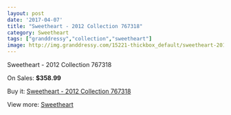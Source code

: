 ```yaml
---
layout: post
date: '2017-04-07'
title: "Sweetheart - 2012 Collection 767318"
category: Sweetheart
tags: ["granddressy","collection","sweetheart"]
image: http://img.granddressy.com/15221-thickbox_default/sweetheart-2012-collection-767318.jpg
---
```

Sweetheart - 2012 Collection 767318

On Sales: **$358.99**
<a href="https://www.granddressy.com/en/sweetheart/14250-sweetheart-2012-collection-767318.html"><amp-img layout="responsive" width="600" height="600" src="//img.granddressy.com/15221-thickbox_default/sweetheart-2012-collection-767318.jpg" alt="Sweetheart - 2012 Collection 767318 0" /></a>

Buy it: [Sweetheart - 2012 Collection 767318](https://www.granddressy.com/en/sweetheart/14250-sweetheart-2012-collection-767318.html "Sweetheart - 2012 Collection 767318")

View more: [Sweetheart](https://www.granddressy.com/en/85-sweetheart "Sweetheart")